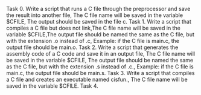 Task 0. Write a script that runs a C file through the preprocessor and save the result into another file, The C file name will be saved in the variable $CFILE, The output should be saved in the file c.
Task 1. Write a script that compiles a C file but does not link,The C file name will be saved in the variable $CFILE,The output file should be named the same as the C file, but with the extension .o instead of .c, Example: if the C file is main.c, the output file should be main.o.
Task 2. Write a script that generates the assembly code of a C code and save it in an output file, The C file name will be saved in the variable $CFILE, 
The output file should be named the same as the C file, but with the extension .s instead of .c., Example: if the C file is main.c, the output file should be main.s. 
Task 3. Write a script that compiles a C file and creates an executable named cisfun., The C file name will be saved in the variable $CFILE.
Task 4.  
